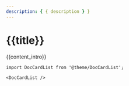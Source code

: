 ```yaml
---
description: { { description } }
---
```


# {{title}}

{{content_intro}}

```mdx-code-block
import DocCardList from '@theme/DocCardList';

<DocCardList />
```
